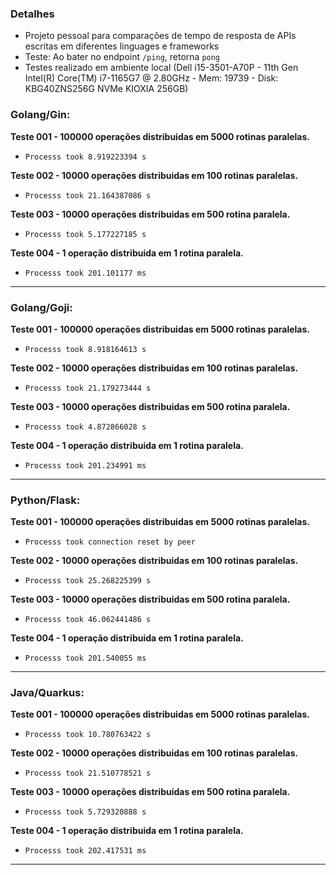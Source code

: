 ### Detalhes
- Projeto pessoal para comparações de tempo de resposta de APIs escritas em diferentes linguages e frameworks
- Teste: Ao bater no endpoint `/ping`, retorna `pong`
- Testes realizado em ambiente local (Dell i15-3501-A70P - 11th Gen Intel(R) Core(TM) i7-1165G7 @ 2.80GHz - Mem: 19739 - Disk: KBG40ZNS256G NVMe KIOXIA 256GB) 

### Golang/Gin:

**Teste 001 - 100000 operações distribuidas em 5000 rotinas paralelas.**
- `Processs took 8.919223394 s`

**Teste 002 - 10000 operações distribuidas em 100 rotinas paralelas.**
- `Processs took 21.164387086 s`

**Teste 003 - 10000 operações distribuidas em 500 rotina paralela.**
- `Processs took 5.177227185 s`

**Teste 004 - 1 operação distribuida em 1 rotina paralela.**
- `Processs took 201.101177 ms`

---

### Golang/Goji:

**Teste 001 - 100000 operações distribuidas em 5000 rotinas paralelas.**
- `Processs took 8.918164613 s`

**Teste 002 - 10000 operações distribuidas em 100 rotinas paralelas.**
- `Processs took 21.179273444 s`

**Teste 003 - 10000 operações distribuidas em 500 rotina paralela.**
- `Processs took 4.872866028 s`

**Teste 004 - 1 operação distribuida em 1 rotina paralela.**
- `Processs took 201.234991 ms`

---

### Python/Flask:

**Teste 001 - 100000 operações distribuidas em 5000 rotinas paralelas.**
- `Processs took connection reset by peer`

**Teste 002 - 10000 operações distribuidas em 100 rotinas paralelas.**
- `Processs took 25.268225399 s`

**Teste 003 - 10000 operações distribuidas em 500 rotina paralela.**
- `Processs took 46.062441486 s`

**Teste 004 - 1 operação distribuida em 1 rotina paralela.**
- `Processs took 201.540055 ms`

---

### Java/Quarkus:

**Teste 001 - 100000 operações distribuidas em 5000 rotinas paralelas.**
- `Processs took 10.780763422 s`

**Teste 002 - 10000 operações distribuidas em 100 rotinas paralelas.**
- `Processs took 21.510778521 s`

**Teste 003 - 10000 operações distribuidas em 500 rotina paralela.**
- `Processs took 5.729320888 s`

**Teste 004 - 1 operação distribuida em 1 rotina paralela.**
- `Processs took 202.417531 ms`

---
